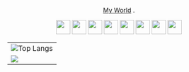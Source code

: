 <p align='center'>
  <a href="https://zhaich-me.vercel.app">My World</a> .
</p>
<p align='center'>
<code><a href="https://tc39.es/zh-Hans/"><img height="32" src="https://cdn.jsdelivr.net/gh/devicons/devicon/icons/javascript/javascript-original.svg"></a></code>
<code><a href="https://www.typescriptlang.org/"><img height="32" src="https://cdn.jsdelivr.net/gh/devicons/devicon/icons/typescript/typescript-original.svg"></a></code>
<code><a href="https://www.python.org"><img height="32" src="https://cdn.jsdelivr.net/gh/devicons/devicon/icons/python/python-original.svg"></a></code>
<code><a href="https://www.python.org"><img height="32" src="https://cdn.jsdelivr.net/gh/devicons/devicon/icons/nodejs/nodejs-original.svg"></a></code>
<code><a href="https://zh-hans.react.dev/"><img height="32" src="https://cdn.jsdelivr.net/gh/devicons/devicon/icons/react/react-original.svg"></a></code>
<code><a href="https://nextjs.org/"><img height="32" src="https://cdn.jsdelivr.net/gh/devicons/devicon/icons/nextjs/nextjs-original.svg"></a></code>
<code><a href="https://vuejs.org/"><img height="32" src="https://cdn.jsdelivr.net/gh/devicons/devicon/icons/vuejs/vuejs-original.svg"></a></code>
<code><a href="https://www.docker.com/"><img height="32" src="https://cdn.jsdelivr.net/gh/devicons/devicon/icons/docker/docker-plain.svg"></a></code>
</p>

<table>
  <tr>
    <td colspan=2>
      <img src="https://github-readme-stats.vercel.app/api/top-langs/?username=Rostreet&langs_count=4&theme=tokyonight" alt="Top Langs" />
    </td>
  </tr>
  <tr>
    <td colspan=2>
      <img src="https://github-profile-summary-cards.vercel.app/api/cards/profile-details?username=Rostreet&theme=tokyonight">
    </td>
  </tr>
</table>
